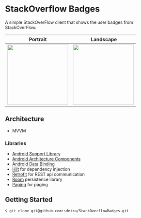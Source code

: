 # StackOverflow Badges

A simple StackOverFlow client that shows the user badges from StackOverFlow.

| Portrait | Landscape |
|-|-|
|<img src="https://github.com/sdeira/StackOverflowBadges/blob/main/captures/portrait.png" width="200">|<img src="https://github.com/sdeira/StackOverflowBadges/blob/main/captures/landscape.png" width="200">|

## Architecture
- MVVM

### Libraries
* [Android Support Library][support-lib]
* [Android Architecture Components][arch]
* [Android Data Binding][data-binding]
* [Hilt][hilt] for dependency injection
* [Retrofit][retrofit] for REST api communication
* [Room][room] persistence library
* [Paging][paging] for paging

[support-lib]: https://developer.android.com/topic/libraries/support-library/index.html
[arch]: https://developer.android.com/arch
[data-binding]: https://developer.android.com/topic/libraries/data-binding/index.html
[hilt]: https://dagger.dev/hilt/
[retrofit]: http://square.github.io/retrofit
[room]: https://developer.android.com/topic/libraries/architecture/room
[paging]: https://developer.android.com/topic/libraries/architecture/paging/v3-overview
[glide]: https://github.com/bumptech/glide

## Getting Started

```shell
$ git clone git@github.com:sdeira/StackOverflowBadges.git
```